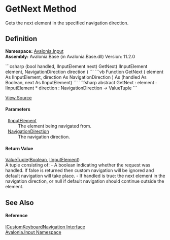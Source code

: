 # GetNext Method


Gets the next element in the specified navigation direction.



## Definition
**Namespace:** <a href="N_Avalonia_Input">Avalonia.Input</a>  
**Assembly:** Avalonia.Base (in Avalonia.Base.dll) Version: 11.2.0

<Tabs groupId="api-code-preview">
<TabItem value="csharp" label="C#">
```csharp
(bool handled, IInputElement next) GetNext(
	IInputElement element,
	NavigationDirection direction
)
```
</TabItem>
<TabItem value="vb" label="VB">
```vb
Function GetNext ( 
	element As IInputElement,
	direction As NavigationDirection
) As (handled As Boolean, next As IInputElement)
```
</TabItem>
<TabItem value="fsharp" label="F#">
```fsharp
abstract GetNext : 
        element : IInputElement * 
        direction : NavigationDirection -> ValueTuple<bool, IInputElement> 
```
</TabItem>
</Tabs>



<a href="https://github.com/AvaloniaUI/Avalonia/tree/master/src/Avalonia.Base/Input/ICustomKeyboardNavigation.cs" title="View the source code">View Source</a>



#### Parameters
<dl><dt>  <a href="T_Avalonia_Input_IInputElement">IInputElement</a></dt><dd>The element being navigated from.</dd><dt>  <a href="T_Avalonia_Input_NavigationDirection">NavigationDirection</a></dt><dd>The navigation direction.</dd></dl>

#### Return Value
<a href="https://learn.microsoft.com/dotnet/api/system.valuetuple-2" target="_blank" rel="noopener noreferrer">ValueTuple</a>(<a href="https://learn.microsoft.com/dotnet/api/system.boolean" target="_blank" rel="noopener noreferrer">Boolean</a>, <a href="T_Avalonia_Input_IInputElement">IInputElement</a>)  
A tuple consisting of: - A boolean indicating whether the request was handled. If false is returned then custom navigation will be ignored and default navigation will take place. - If handled is true: the next element in the navigation direction, or null if default navigation should continue outside the element.

## See Also


#### Reference
<a href="T_Avalonia_Input_ICustomKeyboardNavigation">ICustomKeyboardNavigation Interface</a>  
<a href="N_Avalonia_Input">Avalonia.Input Namespace</a>  
